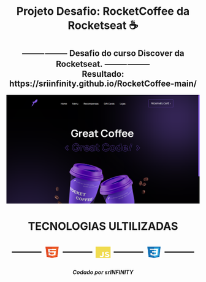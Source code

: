 <h1 align="center"> Projeto Desafio: RocketCoffee da Rocketseat ☕ </h1>

<div>
 <h2 align="center">⸻⸻ Desafio do curso Discover da Rocketseat. ⸻⸻  <br> Resultado: https://sriinfinity.github.io/RocketCoffee-main/ </h2>
 
</div>

![](./assets/preview.png)

<h1 align="center">
 
 TECNOLOGIAS ULTILIZADAS
 
 ⸻
 <img align="center" alt="HTML" height="30" width="40" src="https://raw.githubusercontent.com/devicons/devicon/master/icons/html5/html5-original.svg">
 ⸻
<img align="center" alt="Js" height="30" width="40" src="https://raw.githubusercontent.com/devicons/devicon/master/icons/javascript/javascript-plain.svg">
⸻
<img align="center" alt="CSS" height="30" width="40" src="https://raw.githubusercontent.com/devicons/devicon/master/icons/css3/css3-original.svg">
⸻
</h1>


<h6 align="center"> <b>Codado por srINFINITY<b> </h6>
